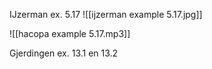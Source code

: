 IJzerman ex. 5.17
![[ijzerman example 5.17.jpg]]

![[hacopa example 5.17.mp3]]

Gjerdingen ex. 13.1 en 13.2


